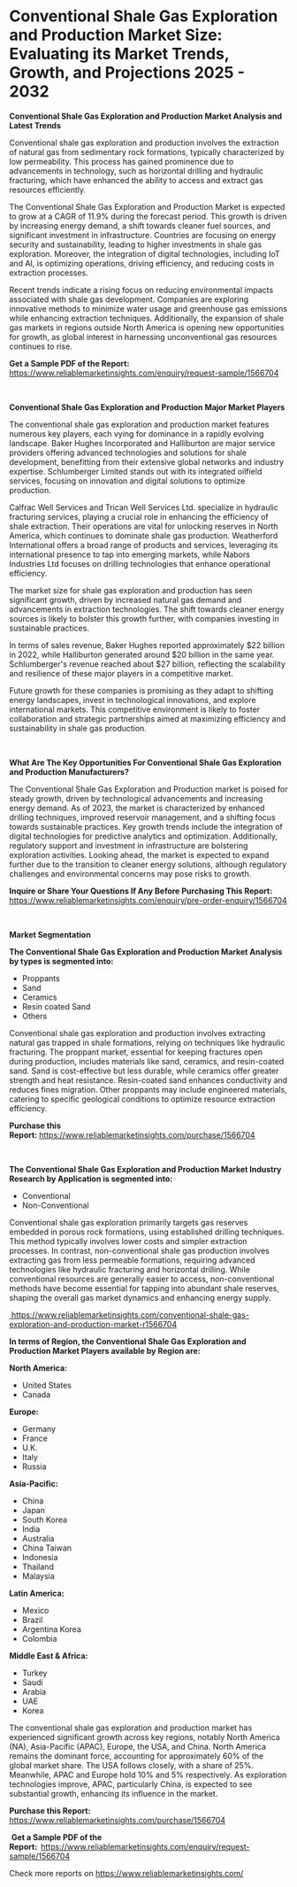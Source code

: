 <p><h1>Conventional Shale Gas Exploration and Production Market Size: Evaluating its Market Trends, Growth, and Projections 2025 - 2032</h1></p><p><strong>Conventional Shale Gas Exploration and Production Market Analysis and Latest Trends</strong></p>
<p><p>Conventional shale gas exploration and production involves the extraction of natural gas from sedimentary rock formations, typically characterized by low permeability. This process has gained prominence due to advancements in technology, such as horizontal drilling and hydraulic fracturing, which have enhanced the ability to access and extract gas resources efficiently. </p><p>The Conventional Shale Gas Exploration and Production Market is expected to grow at a CAGR of 11.9% during the forecast period. This growth is driven by increasing energy demand, a shift towards cleaner fuel sources, and significant investment in infrastructure. Countries are focusing on energy security and sustainability, leading to higher investments in shale gas exploration. Moreover, the integration of digital technologies, including IoT and AI, is optimizing operations, driving efficiency, and reducing costs in extraction processes.</p><p>Recent trends indicate a rising focus on reducing environmental impacts associated with shale gas development. Companies are exploring innovative methods to minimize water usage and greenhouse gas emissions while enhancing extraction techniques. Additionally, the expansion of shale gas markets in regions outside North America is opening new opportunities for growth, as global interest in harnessing unconventional gas resources continues to rise.</p></p>
<p><strong>Get a Sample PDF of the Report:&nbsp;</strong> <a href="https://www.reliablemarketinsights.com/enquiry/request-sample/1566704?utm_campaign=2636&utm_medium=2&utm_source=Github&utm_content=ia&utm_term=22032025&utm_id=conventional-shale-gas-exploration-and-production">https://www.reliablemarketinsights.com/enquiry/request-sample/1566704</a></p>
<p>&nbsp;</p>
<p><strong>Conventional Shale Gas Exploration and Production Major Market Players</strong></p>
<p><p>The conventional shale gas exploration and production market features numerous key players, each vying for dominance in a rapidly evolving landscape. Baker Hughes Incorporated and Halliburton are major service providers offering advanced technologies and solutions for shale development, benefitting from their extensive global networks and industry expertise. Schlumberger Limited stands out with its integrated oilfield services, focusing on innovation and digital solutions to optimize production.</p><p>Calfrac Well Services and Trican Well Services Ltd. specialize in hydraulic fracturing services, playing a crucial role in enhancing the efficiency of shale extraction. Their operations are vital for unlocking reserves in North America, which continues to dominate shale gas production. Weatherford International offers a broad range of products and services, leveraging its international presence to tap into emerging markets, while Nabors Industries Ltd focuses on drilling technologies that enhance operational efficiency.</p><p>The market size for shale gas exploration and production has seen significant growth, driven by increased natural gas demand and advancements in extraction technologies. The shift towards cleaner energy sources is likely to bolster this growth further, with companies investing in sustainable practices.</p><p>In terms of sales revenue, Baker Hughes reported approximately $22 billion in 2022, while Halliburton generated around $20 billion in the same year. Schlumberger's revenue reached about $27 billion, reflecting the scalability and resilience of these major players in a competitive market.</p><p>Future growth for these companies is promising as they adapt to shifting energy landscapes, invest in technological innovations, and explore international markets. This competitive environment is likely to foster collaboration and strategic partnerships aimed at maximizing efficiency and sustainability in shale gas production.</p></p>
<p>&nbsp;</p>
<p><strong>What Are The Key Opportunities For Conventional Shale Gas Exploration and Production Manufacturers?</strong></p>
<p><p>The Conventional Shale Gas Exploration and Production market is poised for steady growth, driven by technological advancements and increasing energy demand. As of 2023, the market is characterized by enhanced drilling techniques, improved reservoir management, and a shifting focus towards sustainable practices. Key growth trends include the integration of digital technologies for predictive analytics and optimization. Additionally, regulatory support and investment in infrastructure are bolstering exploration activities. Looking ahead, the market is expected to expand further due to the transition to cleaner energy solutions, although regulatory challenges and environmental concerns may pose risks to growth.</p></p>
<p><strong>Inquire or Share Your Questions If Any Before Purchasing This Report:</strong> <a href="https://www.reliablemarketinsights.com/enquiry/pre-order-enquiry/1566704?utm_campaign=2636&utm_medium=2&utm_source=Github&utm_content=ia&utm_term=22032025&utm_id=conventional-shale-gas-exploration-and-production">https://www.reliablemarketinsights.com/enquiry/pre-order-enquiry/1566704</a></p>
<p>&nbsp;</p>
<p><strong>Market Segmentation</strong></p>
<p><strong>The Conventional Shale Gas Exploration and Production Market Analysis by types is segmented into:</strong></p>
<p><ul><li>Proppants</li><li>Sand</li><li>Ceramics</li><li>Resin coated Sand</li><li>Others</li></ul></p>
<p><p>Conventional shale gas exploration and production involves extracting natural gas trapped in shale formations, relying on techniques like hydraulic fracturing. The proppant market, essential for keeping fractures open during production, includes materials like sand, ceramics, and resin-coated sand. Sand is cost-effective but less durable, while ceramics offer greater strength and heat resistance. Resin-coated sand enhances conductivity and reduces fines migration. Other proppants may include engineered materials, catering to specific geological conditions to optimize resource extraction efficiency.</p></p>
<p><strong>Purchase this Report:&nbsp;</strong><a href="https://www.reliablemarketinsights.com/purchase/1566704?utm_campaign=2636&utm_medium=2&utm_source=Github&utm_content=ia&utm_term=22032025&utm_id=conventional-shale-gas-exploration-and-production">https://www.reliablemarketinsights.com/purchase/1566704</a></p>
<p>&nbsp;</p>
<p><strong>The Conventional Shale Gas Exploration and Production Market Industry Research by Application is segmented into:</strong></p>
<p><ul><li>Conventional</li><li>Non-Conventional</li></ul></p>
<p><p>Conventional shale gas exploration primarily targets gas reserves embedded in porous rock formations, using established drilling techniques. This method typically involves lower costs and simpler extraction processes. In contrast, non-conventional shale gas production involves extracting gas from less permeable formations, requiring advanced technologies like hydraulic fracturing and horizontal drilling. While conventional resources are generally easier to access, non-conventional methods have become essential for tapping into abundant shale reserves, shaping the overall gas market dynamics and enhancing energy supply.</p></p>
<p><a href="https://www.reliablemarketinsights.com/conventional-shale-gas-exploration-and-production-market-r1566704?utm_campaign=2636&utm_medium=2&utm_source=Github&utm_content=ia&utm_term=22032025&utm_id=conventional-shale-gas-exploration-and-production">&nbsp;https://www.reliablemarketinsights.com/conventional-shale-gas-exploration-and-production-market-r1566704</a></p>
<p><strong>In terms of Region, the Conventional Shale Gas Exploration and Production Market Players available by Region are:</strong></p>
<p>
    <p> <strong> North America: </strong>
        <ul>
            <li>United States</li>
            <li>Canada</li>
        </ul>
        </p> 
    <p> <strong> Europe: </strong>
        <ul>
            <li>Germany</li>
            <li>France</li>
            <li>U.K.</li>
            <li>Italy</li>
            <li>Russia</li>
        </ul>
        </p> 
    <p> <strong> Asia-Pacific: </strong>
        <ul>
            <li>China</li>
            <li>Japan</li>
            <li>South Korea</li>
            <li>India</li>
            <li>Australia</li>
            <li>China Taiwan</li>
            <li>Indonesia</li>
            <li>Thailand</li>
            <li>Malaysia</li>
        </ul>
        </p> 
    <p> <strong> Latin America: </strong>
        <ul>
            <li>Mexico</li>
            <li>Brazil</li>
            <li>Argentina Korea</li>
            <li>Colombia</li>
        </ul>
        </p> 
    <p> <strong> Middle East & Africa: </strong>
        <ul>
            <li>Turkey</li>
            <li>Saudi</li>
            <li>Arabia</li>
            <li>UAE</li>
            <li>Korea</li>
        </ul>
    </p>
    </p>
<p><p>The conventional shale gas exploration and production market has experienced significant growth across key regions, notably North America (NA), Asia-Pacific (APAC), Europe, the USA, and China. North America remains the dominant force, accounting for approximately 60% of the global market share. The USA follows closely, with a share of 25%. Meanwhile, APAC and Europe hold 10% and 5% respectively. As exploration technologies improve, APAC, particularly China, is expected to see substantial growth, enhancing its influence in the market.</p></p>
<p><strong>Purchase this Report: </strong><a href="https://www.reliablemarketinsights.com/purchase/1566704?utm_campaign=2636&utm_medium=2&utm_source=Github&utm_content=ia&utm_term=22032025&utm_id=conventional-shale-gas-exploration-and-production">https://www.reliablemarketinsights.com/purchase/1566704</a></p>
<p>&nbsp;<strong>Get a Sample PDF of the Report:&nbsp;&nbsp;</strong><a href="https://www.reliablemarketinsights.com/enquiry/request-sample/1566704?utm_campaign=2636&utm_medium=2&utm_source=Github&utm_content=ia&utm_term=22032025&utm_id=conventional-shale-gas-exploration-and-production">https://www.reliablemarketinsights.com/enquiry/request-sample/1566704</a></p>
<p><strong></strong></p>
<p>Check more reports on <a href="https://www.reliablemarketinsights.com/?utm_campaign=2636&utm_medium=2&utm_source=Github&utm_content=ia&utm_term=22032025&utm_id=conventional-shale-gas-exploration-and-production">https://www.reliablemarketinsights.com/</a></p>